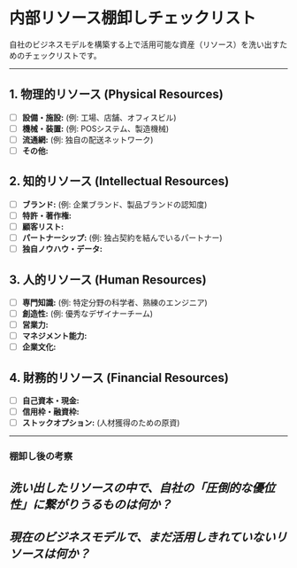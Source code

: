 # 内部リソース棚卸しチェックリスト

自社のビジネスモデルを構築する上で活用可能な資産（リソース）を洗い出すためのチェックリストです。

---

## 1. 物理的リソース (Physical Resources)
- [ ] **設備・施設:** (例: 工場、店舗、オフィスビル)
- [ ] **機械・装置:** (例: POSシステム、製造機械)
- [ ] **流通網:** (例: 独自の配送ネットワーク)
- [ ] **その他:**

## 2. 知的リソース (Intellectual Resources)
- [ ] **ブランド:** (例: 企業ブランド、製品ブランドの認知度)
- [ ] **特許・著作権:**
- [ ] **顧客リスト:**
- [ ] **パートナーシップ:** (例: 独占契約を結んでいるパートナー)
- [ ] **独自ノウハウ・データ:**

## 3. 人的リソース (Human Resources)
- [ ] **専門知識:** (例: 特定分野の科学者、熟練のエンジニア)
- [ ] **創造性:** (例: 優秀なデザイナーチーム)
- [ ] **営業力:**
- [ ] **マネジメント能力:**
- [ ] **企業文化:**

## 4. 財務的リソース (Financial Resources)
- [ ] **自己資本・現金:**
- [ ] **信用枠・融資枠:**
- [ ] **ストックオプション:** (人材獲得のための原資)

---

### 棚卸し後の考察
*洗い出したリソースの中で、自社の「圧倒的な優位性」に繋がりうるものは何か？*
-

*現在のビジネスモデルで、まだ活用しきれていないリソースは何か？*
-
